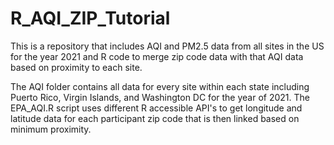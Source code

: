 # R_AQI_ZIP_Tutorial
This is a repository that includes AQI and PM2.5 data from all sites in the US for the year 2021 and R code to merge zip code data with that AQI data based on proximity to each site.

The AQI folder contains all data for every site within each state including Puerto Rico, Virgin Islands, and Washington DC for the year of 2021.
The EPA_AQI.R script uses different R accessible API's to get longitude and latitude data for each participant zip code that is then linked based on minimum proximity.

